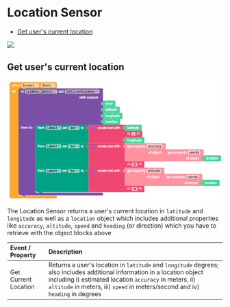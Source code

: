 # Location Sensor

* [Get user's current location](location-sensor.md#get-users-current-location-and-other-related-information)

![](.gitbook/assets/location-sensor-fig-1.png)

## Get user's current location

![](.gitbook/assets/location-sensor-fig-2.png)

The Location Sensor returns a user's current location in `latitude` and `longitude` as well as a `location` object which includes additional properties like `accuracy`, `altitude`, `speed` and `heading` \(or direction\) which you have to retrieve with the object blocks above

| Event / Property | Description |
| :--- | :--- |
| Get Current Location | Returns a user's location in  `latitude` and `longitude` degrees; also includes additional information in a location object including i\) estimated location `accuracy` in meters,  ii\) `altitude` in meters, iii\)  `speed` in meters/second and iv\) `heading` in degrees |

